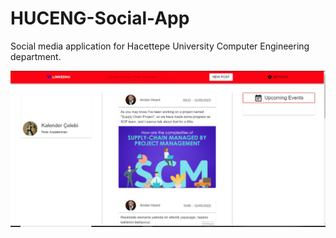 # HUCENG-Social-App
Social media application for Hacettepe University Computer Engineering department.

![](/HUCENG-Social-App/aef4de8d-d129-4dbd-8464-cda03ad83cbc.jpg)
